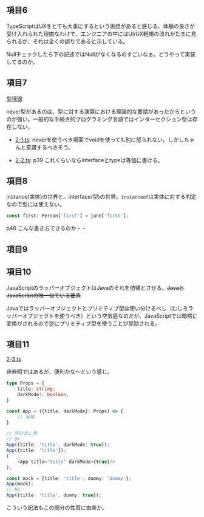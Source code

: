 ## 項目6

TypeScriptはUXをとても大事にするという思想があると感じる。体験の良さが受け入れられた理由なわけで、エンジニアの中にはUI/UX軽視の流れがたまに見られるが、それは全くの誤りであると示している。

Nullチェックしたら下の記述ではNullがなくなるのすごいなぁ。どうやって実装してるのか。

## 項目7

[型理論](https://www.marulabo.net/docs/type-theory-talkie/)

never型があるのは、型に対する演算における理論的な要請があったからというのが強い。一般的な手続き的プログラミング言語ではインターセクション型は存在しない。

- [2-1.ts](https://github.com/chaploud/EffectiveTypeScript/blob/main/takemura/chapter2/2-1.ts): neverを使うべき場面でvoidを使っても別に怒られない。しかしちゃんと意識するべきそう。

- [2-2.ts](https://github.com/chaploud/EffectiveTypeScript/blob/main/takemura/chapter2/2-2.ts): p39 これくらいならinterfaceとtypeは等価に書ける。

## 項目8

instance(実体)の世界と、interface(型)の世界。`instanceof`は実体に対する判定なので型には使えない。

```TypeScript
const first: Person['first'] = jane['first'];
```

p46 こんな書き方できるのか・・

## 項目9

## 項目10

JavaScriptのラッパーオブジェクトはJavaのそれを彷彿とさせる。~~JavaとJavaScriptの唯一似ている要素~~

Javaではラッパーオブジェクトとプリミティブ型は使い分けるべし（むしろラッパーオブジェクトを使うべき）という空気感なのだが、JavaScriptでは暗黙に変換がされるので逆にプリミティブ型を使うことが奨励される。

## 項目11

[2-3.ts](https://github.com/chaploud/EffectiveTypeScript/blob/main/takemura/chapter2/2-3.ts)

非自明ではあるが、便利かな～という感じ。

```TypeScript
type Props = {
    title: string;
    darkMode?: boolean;
}

const App = ({title, darkMode}: Props) => {
    // 省略
}

// 呼び出し側
// OK
App({title: 'title', darkMode: true});
App({title: 'title'});
(
    <App title="title" darkMode={true}/>
);

const mock = {title: 'title', dummy: 'dummy'};
App(mock);
// NG
App({title: 'title', dummy: true});
```

こういう記法もこの部分の性質に由来か。